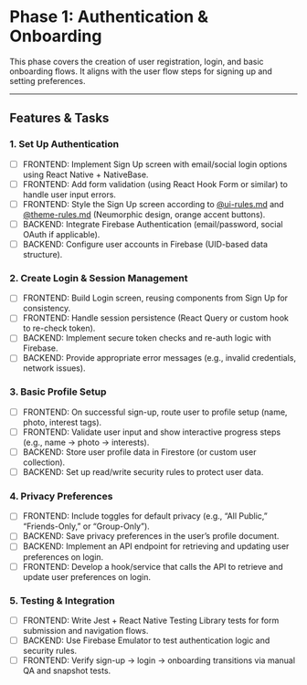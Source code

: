 # Phase 1: Authentication & Onboarding

This phase covers the creation of user registration, login, and basic onboarding flows. It aligns with the user flow steps for signing up and setting preferences.

---

## Features & Tasks

### 1. Set Up Authentication
- [ ] FRONTEND: Implement Sign Up screen with email/social login options using React Native + NativeBase.  
- [ ] FRONTEND: Add form validation (using React Hook Form or similar) to handle user input errors.  
- [ ] FRONTEND: Style the Sign Up screen according to [@ui-rules.md](../rules/ui-rules.md) and [@theme-rules.md](../rules/theme-rules.md) (Neumorphic design, orange accent buttons).  
- [ ] BACKEND: Integrate Firebase Authentication (email/password, social OAuth if applicable).  
- [ ] BACKEND: Configure user accounts in Firebase (UID-based data structure).

### 2. Create Login & Session Management
- [ ] FRONTEND: Build Login screen, reusing components from Sign Up for consistency.  
- [ ] FRONTEND: Handle session persistence (React Query or custom hook to re-check token).  
- [ ] BACKEND: Implement secure token checks and re-auth logic with Firebase.  
- [ ] BACKEND: Provide appropriate error messages (e.g., invalid credentials, network issues).

### 3. Basic Profile Setup
- [ ] FRONTEND: On successful sign-up, route user to profile setup (name, photo, interest tags).  
- [ ] FRONTEND: Validate user input and show interactive progress steps (e.g., name → photo → interests).  
- [ ] BACKEND: Store user profile data in Firestore (or custom user collection).  
- [ ] BACKEND: Set up read/write security rules to protect user data.

### 4. Privacy Preferences
- [ ] FRONTEND: Include toggles for default privacy (e.g., “All Public,” “Friends-Only,” or “Group-Only”).  
- [ ] BACKEND: Save privacy preferences in the user’s profile document.  
- [ ] BACKEND: Implement an API endpoint for retrieving and updating user preferences on login.  
- [ ] FRONTEND: Develop a hook/service that calls the API to retrieve and update user preferences on login.

### 5. Testing & Integration
- [ ] FRONTEND: Write Jest + React Native Testing Library tests for form submission and navigation flows.  
- [ ] BACKEND: Use Firebase Emulator to test authentication logic and security rules.  
- [ ] FRONTEND: Verify sign-up → login → onboarding transitions via manual QA and snapshot tests.